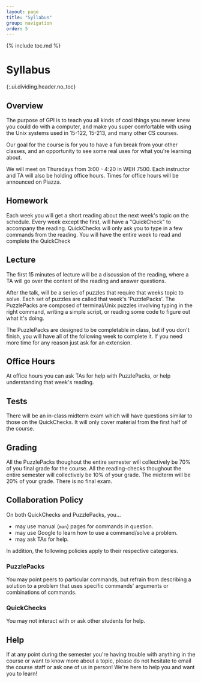 ```yaml
---
layout: page
title: "Syllabus"
group: navigation
order: 5
---
```



{% include toc.md %}

# Syllabus
{:.ui.dividing.header.no_toc}

## Overview

The purpose of GPI is to teach you all kinds of cool things you never knew you
could do with a computer, and make you super comfortable with using the Unix
systems used in 15-122, 15-213, and many other CS courses.

Our goal for the course is for you to have a fun break from your other classes,
and an opportunity to see some real uses for what you're learning about.

We will meet on Thursdays from 3:00 - 4:20 in WEH 7500. Each instructor and TA
will also be holding office hours. Times for office hours will be announced on
Piazza.

## Homework

Each week you will get a short reading about the next week's topic on the
schedule. Every week except the first, will have a "QuickCheck" to accompany the
reading. QuickChecks will only ask you to type in a few commands from the
reading. You will have the entire week to read and complete the QuickCheck

## Lecture

The first 15 minutes of lecture will be a discussion of the reading, where a TA
will go over the content of the reading and answer questions.

After the talk, will be a series of puzzles that require that weeks topic to
solve. Each set of puzzles are called that week's 'PuzzlePacks'. The PuzzlePacks
are composed of terminal/Unix puzzles involving typing in the right command,
writing a simple script, or reading some code to figure out what it's
doing.

The PuzzlePacks are designed to be completable in class, but if you don't
finish, you will have all of the following week to complete it. If you need more
time for any reason just ask for an extension.

## Office Hours

At office hours you can ask TAs for help with PuzzlePacks, or help
understanding that week's reading.

## Tests

There will be an in-class midterm exam which will have questions similar to
those on the QuickChecks. It will only cover material from the first half of the
course.

## Grading

All the PuzzlePacks thoughout the entire semester will collectively be 70% of
you final grade for the course. All the reading-checks thoughout the entire
semester will collectively be 10% of your grade. The midterm will be 20% of your
grade. There is no final exam.

## Collaboration Policy

On both QuickChecks and PuzzlePacks, you...

- may use manual (`man`) pages for commands in question.
- may use Google to learn how to use a command/solve a problem.
- may ask TAs for help.

In addition, the following policies apply to their respective categories.

### PuzzlePacks

You may point peers to particular commands, but refrain from describing a
solution to a problem that uses specific commands' arguments or combinations of
commands.

### QuickChecks

You may not interact with or ask other students for help.

## Help

If at any point during the semester you're having trouble with anything in the
course or want to know more about a topic, please do not hesitate to email the
course staff or ask one of us in person! We're here to help you and want you to
learn!

